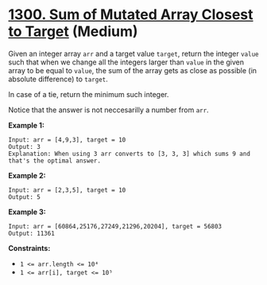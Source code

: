 # [1300. Sum of Mutated Array Closest to Target][link] (Medium)

[link]: https://leetcode.cn/problems/sum-of-mutated-array-closest-to-target/

Given an integer array `arr` and a target value `target`, return the integer `value` such that when
we change all the integers larger than `value` in the given array to be equal to `value`, the sum of
the array gets as close as possible (in absolute difference) to `target`.

In case of a tie, return the minimum such integer.

Notice that the answer is not neccesarilly a number from `arr`.

**Example 1:**

```
Input: arr = [4,9,3], target = 10
Output: 3
Explanation: When using 3 arr converts to [3, 3, 3] which sums 9 and that's the optimal answer.
```

**Example 2:**

```
Input: arr = [2,3,5], target = 10
Output: 5
```

**Example 3:**

```
Input: arr = [60864,25176,27249,21296,20204], target = 56803
Output: 11361
```

**Constraints:**

- `1 <= arr.length <= 10⁴`
- `1 <= arr[i], target <= 10⁵`
